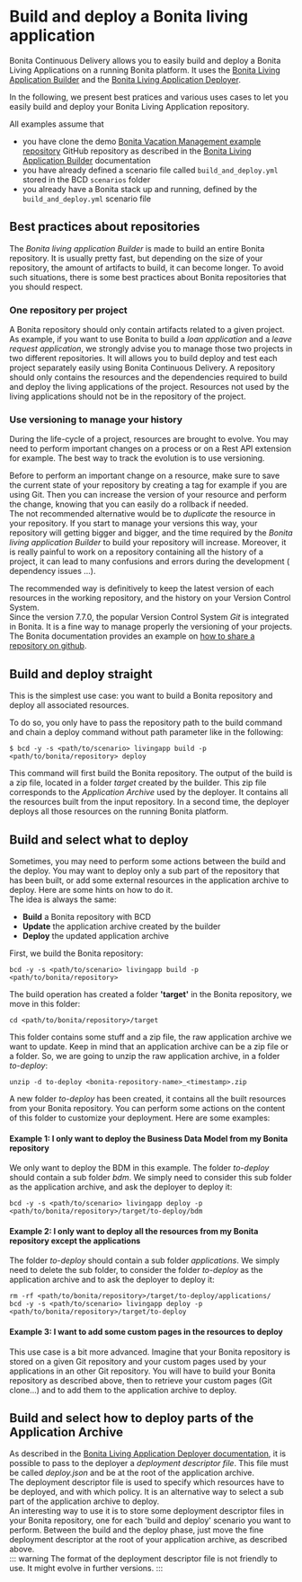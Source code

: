 # Build and deploy a Bonita living application

Bonita Continuous Delivery allows you to easily build and deploy a Bonita Living Applications on a running Bonita platform.
It uses the [Bonita Living Application Builder](livingapp_build.md) and the [Bonita Living Application Deployer](livingapp_deploy.md).

In the following, we present best pratices and various uses cases to let you easily build and deploy your Bonita Living
Application repository.

All examples assume that
  * you have clone the demo [Bonita Vacation Management example repository](https://github.com/bonitasoft/bonita-vacation-management-example)
GitHub repository as described in the [Bonita Living Application Builder](livingapp_build.md) documentation
  * you have already defined a scenario file called `build_and_deploy.yml` stored in the BCD `scenarios` folder
  * you already have a Bonita stack up and running, defined by the `build_and_deploy.yml` scenario file


##   Best practices about repositories

The _Bonita living application Builder_ is made to build an entire Bonita repository.  It is usually pretty fast, but depending on the size of your repository, the amount of artifacts to build, it can become longer. To avoid such situations, there is some best practices about Bonita repositories that you should respect.

### One repository per project
A Bonita repository should only contain artifacts related to a given project.
As example, if you want to use Bonita to build a _loan application_ and a _leave request application_, we strongly advise you to manage those two projects in two different repositories. It will allows you to build deploy and test each project separately easily using Bonita Continuous Delivery.
A repository should only contains the resources and the dependencies required to build and deploy the living applications of the project. Resources not used by the living applications should not be in the repository of the project.

### Use versioning to manage your history
During the life-cycle of a project, resources are brought to evolve. You may need to perform important changes on a process or on a Rest API extension for example. The best way to track the evolution is to use versioning.  

Before to perform an important change on a resource, make sure to save the current state of your repository by creating a tag for example if you are using Git. Then you can increase the version of your resource and perform the change, knowing that you can easily do a rollback if needed.  
The not recommended alternative would be to _duplicate_ the resource in your repository. If you start to manage your versions this way, your repository will getting bigger and bigger, and the time required by the _Bonita living application Builder_ to build your repository will increase. Moreover, it is really painful to work on a repository containing all the history of a project, it can lead to many confusions and errors during the development ( dependency issues ...).  

The recommended way is definitively to keep the latest version of each resources in the working repository, and the history on your Version Control System.  
Since the version 7.7.0, the popular Version Control System _Git_ is integrated in Bonita. It is a fine way to manage properly the versioning of your projects. The Bonita documentation provides an example on [how to share a repository on github](share-a-repository-on-github).


##   Build and deploy straight

This is the simplest use case: you want to build a Bonita repository and deploy all associated resources.

To do so, you only have to pass the repository path to the build command and chain a deploy command without path parameter
like in the following:
```
$ bcd -y -s <path/to/scenario> livingapp build -p <path/to/bonita/repository> deploy
```
This command will first build the Bonita repository. The output of the build is a zip file, located in a folder _target_ created by the builder. This zip file corresponds to the _Application Archive_ used by the deployer. It contains all the resources built from the input repository. In a second time, the deployer deploys all those resources on the running Bonita platform. 

## Build and select what to deploy

Sometimes, you may need to perform some actions between the build and the deploy. You may want to deploy only a sub part of the repository that has been built, or add some external resources in the application archive to deploy. Here are some hints on how to do it.  
The idea is always the same:

 - **Build** a Bonita repository with BCD
 - **Update** the application archive created by the builder
 - **Deploy** the updated application archive

First, we build the Bonita repository:
```
bcd -y -s <path/to/scenario> livingapp build -p <path/to/bonita/repository>
```
The build operation has created a folder **'target'** in the Bonita repository, we move in this folder:
```
cd <path/to/bonita/repository>/target
```
This folder contains some stuff and a zip file, the raw application archive we want to update. Keep in mind that an application archive can be a zip file or a folder. So, we are going to unzip the raw application archive, in a folder _to-deploy_:
```
unzip -d to-deploy <bonita-repository-name>_<timestamp>.zip
```
A new folder _to-deploy_ has been created, it contains all the built resources from your Bonita repository. 
You can perform some actions on the content of this folder to customize your deployment. Here are some examples: 

#### Example 1: I only want to deploy the Business Data Model from my Bonita repository

 We only want to deploy the BDM in this example. The folder _to-deploy_ should contain a sub folder _bdm_. We simply need to consider this sub folder as the application archive, and ask the deployer to deploy it: 
```
bcd -y -s <path/to/scenario> livingapp deploy -p <path/to/bonita/repository>/target/to-deploy/bdm
```

#### Example 2: I only want to deploy all the resources from my Bonita repository except the applications

The folder _to-deploy_ should contain a sub folder _applications_. We simply need to delete the sub folder, to consider the folder _to-deploy_ as the application archive and to ask the deployer to deploy it:
```
rm -rf <path/to/bonita/repository>/target/to-deploy/applications/
bcd -y -s <path/to/scenario> livingapp deploy -p <path/to/bonita/repository>/target/to-deploy
```

#### Example 3: I want to add some custom pages in the resources to deploy

This use case is a bit more advanced. Imagine that your Bonita repository is stored on a given Git repository and your custom pages used by your applications in an other Git repository. You will have to build your Bonita repository as described above, then to retrieve your custom pages (Git clone...) and to add them to the application archive to deploy. 


## Build and select how to deploy parts of the Application Archive

As described in the [Bonita Living Application Deployer documentation](livingapp_deploy.md), it is possible to pass to the deployer a _deployment descriptor file_. This file must be called _deploy.json_ and be at the root of the application archive.  
The deployment descriptor file is used to specify which resources have to be deployed, and with which policy. It is an alternative way to select a sub part of the application archive to deploy.  
An interesting way to use it is to store some deployment descriptor files in your Bonita repository, one for each 'build and deploy' scenario you want to perform. Between the build and the deploy  phase, just move the fine deployment descriptor at the root of your application archive, as described above.  
::: warning
The format of the deployment descriptor file is not friendly to use. It might evolve in further versions.
:::